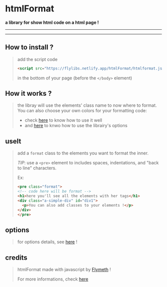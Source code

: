 # htmlFormat
**a library for show html code on a html page !**

---
---
## How to install ?
> add the script code  
> ```html
> <script src="https://flylibs.netlify.app/htmlFormat/htmlformat.js"></script>
> ```
> in the bottom of your page (before the `</body>` element)

## How it works ?
> the libray will use the elements' class name to now where to format.
> You can also choose your own colors for your formatting code:  
> * check [here](#useIt) to know how to use it well
> * and [here](#options) to knwo how to use the librairy's options

## useIt
> add a `format` class to the elements you want to format the inner.
> 
> *TIP*: use a `<pre>` element to includes spaces, indentations, and "back to line" characters.
>
> Ex:
> ```html
> <pre class="format">
> <!-- code here will be format -->
> <h1>here you'll see all the elements with her tags</h1>
> <div class="a-simple-div" id="div1">
>   <p>You can also add classes to your elements !</p>
> </div> 
> </pre>
> ```

## options
> for options details, see [here](https://flylibs.netlify.app#useYourColors) !

## credits
> htmlFormat made with javascript by [Flymeth](https://flyweb.netlify.app) !
>
> For more informations, check [here](https://flylibs.netlify.app#htmlformat:doc)